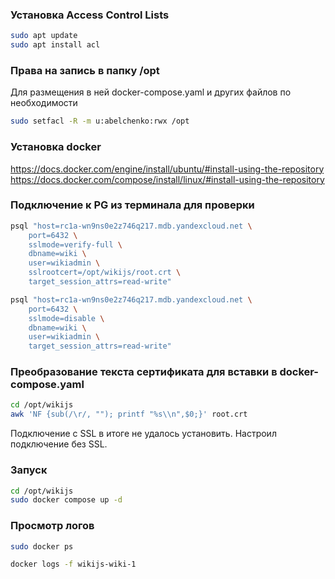 ### Установка Access Control Lists
```bash
sudo apt update
sudo apt install acl
```

### Права на запись в папку /opt 
Для размещения в ней docker-compose.yaml и других файлов по необходимости
```bash
sudo setfacl -R -m u:abelchenko:rwx /opt
```

### Установка docker
https://docs.docker.com/engine/install/ubuntu/#install-using-the-repository
https://docs.docker.com/compose/install/linux/#install-using-the-repository

### Подключение к PG из терминала для проверки
```bash
psql "host=rc1a-wn9ns0e2z746q217.mdb.yandexcloud.net \
    port=6432 \
    sslmode=verify-full \
    dbname=wiki \
    user=wikiadmin \
    sslrootcert=/opt/wikijs/root.crt \
    target_session_attrs=read-write"
```

```bash
psql "host=rc1a-wn9ns0e2z746q217.mdb.yandexcloud.net \
    port=6432 \
    sslmode=disable \
    dbname=wiki \
    user=wikiadmin \
    target_session_attrs=read-write"
```


### Преобразование текста сертификата для вставки в docker-compose.yaml

```bash
cd /opt/wikijs
awk 'NF {sub(/\r/, ""); printf "%s\\n",$0;}' root.crt
```
Подключение с SSL в итоге не удалось установить.
Настроил подключение без SSL. 

### Запуск
```bash
cd /opt/wikijs
sudo docker compose up -d
```


### Просмотр логов

```bash
sudo docker ps
```


```bash
docker logs -f wikijs-wiki-1
```

